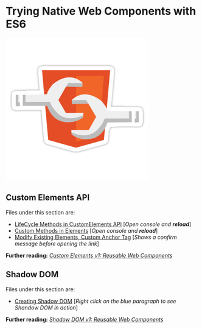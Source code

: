 # Trying Native Web Components with ES6

![WebComponentsLogo](webcomponents.png)

## Custom Elements API 

Files under this section are:

* [LifeCycle Methods in CustomElements API](custom-lifecycle-methods.html) [_Open console and **reload**_]
* [Custom Methods in Elements](custom-methods.html) [_Open console and **reload**_]
* [Modify Existing Elements, Custom Anchor Tag](custom-methods.html) [_Shows a confirm message before opening the link_]

**Further reading:** _[
Custom Elements v1: Reusable Web Components](https://developers.google.com/web/fundamentals/getting-started/primers/customelements)_

## Shadow DOM 

Files under this section are: 

* [Creating Shadow DOM](adding-shadowDOM.html) [_Right click on the blue  paragraph to see Shandow DOM in action_]

**Further reading:** _[
Shadow DOM v1: Reusable Web Components](https:goo.gl/t8nPzf)_
